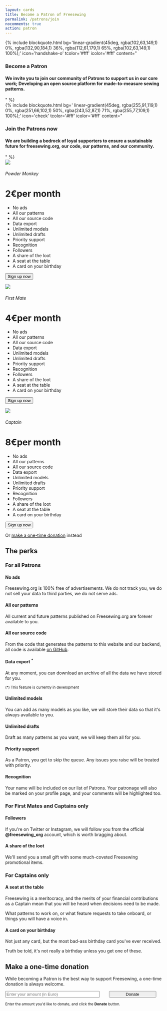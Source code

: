 ```yaml
---
layout: cards
title: Become a Patron of Freesewing
permalink: /patrons/join
nocomments: true
action: patron
---
```

<div class="container mb-5">
    <div class="row">
        <div class="col-md-6">
            {% include blockquote.html
                bg='linear-gradient(45deg, rgba(102,63,149,1) 0%, rgba(132,90,184,1) 36%, rgba(112,61,179,1) 65%, rgba(102,63,149,1) 100%);'
                icon='handshake-o'
                tcolor='#fff'
                icolor='#fff'
                content="<h3>Become a Patron</h3><h4>We invite you to join our community of Patrons to support us in our core work; Developing an open source platform for made-to-measure sewing patterns.</h4>"
            %}
        </div>
        <div class="col-md-6">
            {% include blockquote.html
                bg=' linear-gradient(45deg, rgba(255,91,119,1) 0%, rgba(251,66,102,1) 50%, rgba(243,52,87,1) 71%, rgba(255,77,109,1) 100%);'
                icon='check'
                tcolor='#fff'
                icolor='#fff'
                content="<h3>Join the Patrons now</h3><h4>We are building a bedrock of loyal supporters to ensure a sustainable future for freesewing.org, our code, our patterns, and our community.</h4>"
            %}
        </div>
    </div>
    <div class="row mb-5">
        <div class="col-md-4 mt-5">
            <div class="card patron">
                <img src="/img/patrons/medals/medal-powdermonkey.svg">
                <div class="card-block">
                    <h6>Powder Monkey</h6>
                    <h1 class="card-title display-1">2€<span class="per-month">per month</span></h1>
                    <div class="perks">
                        <ul class="text-left">
                            <li><i class="fa fa-check" aria-hidden="true"></i> No ads</li>
                            <li><i class="fa fa-check" aria-hidden="true"></i> All our patterns</li>
                            <li><i class="fa fa-check" aria-hidden="true"></i> All our source code</li>
                            <li><i class="fa fa-check" aria-hidden="true"></i> Data export</li>
                            <li><i class="fa fa-check" aria-hidden="true"></i> Unlimited models</li>
                            <li><i class="fa fa-check" aria-hidden="true"></i> Unlimited drafts</li>
                            <li><i class="fa fa-check" aria-hidden="true"></i> Priority support</li>
                            <li><i class="fa fa-check" aria-hidden="true"></i> Recognition</li>
                            <li><i class="fa fa-times" aria-hidden="true"></i> Followers</li>
                            <li><i class="fa fa-times" aria-hidden="true"></i> A share of the loot</li>
                            <li><i class="fa fa-times" aria-hidden="true"></i> A seat at the table</li>
                            <li><i class="fa fa-times" aria-hidden="true"></i> A card on your birthday</li>
                        </ul>
                    </div>
                    <form action="https://www.paypal.com/cgi-bin/webscr" method="post" target="_top" id="form-patron-monkey">
                    <input type="hidden" name="cmd" value="_xclick-subscriptions">
                    <input type="hidden" name="business" value="info@freesewing.org">
                    <input type="hidden" name="lc" value="BE">
                    <input type="hidden" name="item_name" value="Freesewing Patron - Powder Monkey">
                    <input type="hidden" name="item_number" value="patron-pm">
                    <input type="hidden" name="no_note" value="1">
                    <input type="hidden" name="no_shipping" value="2">
                    <input type="hidden" name="rm" value="1">
                    <input type="hidden" name="return" value="https://freesewing.org/patrons/thank-you">
                    <input type="hidden" name="src" value="1">
                    <input type="hidden" name="a3" value="2.00">
                    <input type="hidden" name="p3" value="1">
                    <input type="hidden" name="t3" value="M">
                    <input type="hidden" name="currency_code" value="EUR">
                    <input type="hidden" name="bn" value="PP-SubscriptionsBF:btn_subscribeCC_LG.gif:NonHosted">
                    <input type="hidden" name="image_url" value="https://data.freesewing.org/static/img/paypal-logo.png">
                    <input type="submit" name="submit" alt="Submit" value="Sign up now" class="btn btn-outline-primary poh">
                    </form>
                </div>
            </div>
        </div>
        <div class="col-md-4 mt-5">
            <div class="card patron">
                <img src="/img/patrons/medals/medal-firstmate.svg">
                <div class="card-block">
                    <h6>First Mate</h6>
                    <h1 class="card-title display-1">4€<span class="per-month">per month</span></h1>
                    <div class="perks">
                        <ul class="text-left">
                            <li><i class="fa fa-check" aria-hidden="true"></i> No ads</li>
                            <li><i class="fa fa-check" aria-hidden="true"></i> All our patterns</li>
                            <li><i class="fa fa-check" aria-hidden="true"></i> All our source code</li>
                            <li><i class="fa fa-check" aria-hidden="true"></i> Data export</li>
                            <li><i class="fa fa-check" aria-hidden="true"></i> Unlimited models</li>
                            <li><i class="fa fa-check" aria-hidden="true"></i> Unlimited drafts</li>
                            <li><i class="fa fa-check" aria-hidden="true"></i> Priority support</li>
                            <li><i class="fa fa-check" aria-hidden="true"></i> Recognition</li>
                            <li><i class="fa fa-check" aria-hidden="true"></i> Followers</li>
                            <li><i class="fa fa-check" aria-hidden="true"></i> A share of the loot</li>
                            <li><i class="fa fa-times" aria-hidden="true"></i> A seat at the table</li>
                            <li><i class="fa fa-times" aria-hidden="true"></i> A card on your birthday</li>
                        </ul>
                    </div>
                    <form action="https://www.paypal.com/cgi-bin/webscr" method="post" target="_top" id="form-patron-mate">
                    <input type="hidden" name="cmd" value="_xclick-subscriptions">
                    <input type="hidden" name="business" value="info@freesewing.org">
                    <input type="hidden" name="lc" value="BE">
                    <input type="hidden" name="item_name" value="Freesewing Patron - First Mate">
                    <input type="hidden" name="item_number" value="patron-fm">
                    <input type="hidden" name="no_note" value="1">
                    <input type="hidden" name="no_shipping" value="2">
                    <input type="hidden" name="rm" value="1">
                    <input type="hidden" name="return" value="https://freesewing.org/patrons/thank-you">
                    <input type="hidden" name="src" value="1">
                    <input type="hidden" name="a3" value="4.00">
                    <input type="hidden" name="p3" value="1">
                    <input type="hidden" name="t3" value="M">
                    <input type="hidden" name="currency_code" value="EUR">
                    <input type="hidden" name="bn" value="PP-SubscriptionsBF:btn_subscribeCC_LG.gif:NonHosted">
                    <input type="hidden" name="image_url" value="https://data.freesewing.org/static/img/paypal-logo.png">
                    <input type="submit" name="submit" alt="Submit" value="Sign up now" class="btn btn-outline-primary poh">
                    </form>
                </div>
            </div>
        </div>
        <div class="col-md-4 mt-5">
            <div class="card patron">
                <img src="/img/patrons/medals/medal-captain.svg">
                <div class="card-block">
                    <h6>Captain</h6>
                    <h1 class="card-title display-1">8€<span class="per-month">per month</span></h1>
                    <div class="perks">
                        <ul class="text-left">
                            <li><i class="fa fa-check" aria-hidden="true"></i> No ads</li>
                            <li><i class="fa fa-check" aria-hidden="true"></i> All our patterns</li>
                            <li><i class="fa fa-check" aria-hidden="true"></i> All our source code</li>
                            <li><i class="fa fa-check" aria-hidden="true"></i> Data export</li>
                            <li><i class="fa fa-check" aria-hidden="true"></i> Unlimited models</li>
                            <li><i class="fa fa-check" aria-hidden="true"></i> Unlimited drafts</li>
                            <li><i class="fa fa-check" aria-hidden="true"></i> Priority support</li>
                            <li><i class="fa fa-check" aria-hidden="true"></i> Recognition</li>
                            <li><i class="fa fa-check" aria-hidden="true"></i> Followers</li>
                            <li><i class="fa fa-check" aria-hidden="true"></i> A share of the loot</li>
                            <li><i class="fa fa-check" aria-hidden="true"></i> A seat at the table</li>
                            <li><i class="fa fa-check" aria-hidden="true"></i> A card on your birthday</li>
                        </ul>
                    </div>
                    <form action="https://www.paypal.com/cgi-bin/webscr" method="post" target="_top" id="form-patron-captain">
                    <input type="hidden" name="cmd" value="_xclick-subscriptions">
                    <input type="hidden" name="business" value="info@freesewing.org">
                    <input type="hidden" name="lc" value="BE">
                    <input type="hidden" name="item_name" value="Freesewing Patron - Captain">
                    <input type="hidden" name="item_number" value="patron-capt">
                    <input type="hidden" name="no_note" value="1">
                    <input type="hidden" name="no_shipping" value="2">
                    <input type="hidden" name="rm" value="1">
                    <input type="hidden" name="return" value="https://freesewing.org/patrons/thank-you">
                    <input type="hidden" name="src" value="1">
                    <input type="hidden" name="a3" value="8.00">
                    <input type="hidden" name="p3" value="1">
                    <input type="hidden" name="t3" value="M">
                    <input type="hidden" name="currency_code" value="EUR">
                    <input type="hidden" name="bn" value="PP-SubscriptionsBF:btn_subscribeCC_LG.gif:NonHosted">
                    <input type="hidden" name="image_url" value="https://data.freesewing.org/static/img/paypal-logo.png">
                    <input type="submit" name="submit" alt="Submit" value="Sign up now" class="btn btn-outline-primary poh">
                    </form>
                </div>
            </div>
        </div>
    </div> <!-- .row -->
    <div class="row"><div class="col"><p class="text-center">Or <a href="#donate">make a one-time donation</a> instead</p><h2>The perks</h2><h3 class="mt-5">For all Patrons</h3></div></div>
    <div class="row">
        <div class="col-md-3 col-sm-6 col-xs-12">
            <div class="card mt-3 drop-shadow bg-patron-monkey">
                <div class="card-block">
                    <h4>No ads</h4>
                    <p>Freesewing.org is 100% free of advertisements. We do not track you, we do not sell your data to third parties, we do not serve ads.</p>
                </div>
            </div>
        </div>
        <div class="col-md-3 col-sm-6 col-xs-12">
            <div class="card mt-3 drop-shadow bg-patron-monkey">
                <div class="card-block">
                    <h4>All our patterns</h4>
                    <p>All current and future patterns published on Freesewing.org are forever available to you.</p>
                </div>
            </div>
        </div>
        <div class="col-md-3 col-sm-6 col-xs-12">
            <div class="card mt-3 drop-shadow bg-patron-monkey">
                <div class="card-block">
                    <h4>All our source code</h4>
                    <p>From the code that generates the patterns to this website and our backend, all code is available <a href="https://github.com/freesewing/" target="BLANK">on GitHub</a>.</p>
                </div>
            </div>
        </div>
        <div class="col-md-3 col-sm-6 col-xs-12">
            <div class="card mt-3 drop-shadow bg-patron-monkey">
                <div class="card-block">
                    <h4>Data export <sup>*</sup></h4>
                    <p>At any moment, you can download an archive of all the data we have stored for you.</p>
                    <p><small>(*) This feature is currently in development</small></p>
                </div>
            </div>
        </div>
        <div class="col-md-3 col-sm-6 col-xs-12">
            <div class="card mt-3 drop-shadow bg-patron-monkey">
                <div class="card-block">
                    <h4>Unlimited models</h4>
                    <p>You can add as many models as you like, we will store their data so that it's always available to you.</p>
                </div>
            </div>
        </div>
        <div class="col-md-3 col-sm-6 col-xs-12">
            <div class="card mt-3 drop-shadow bg-patron-monkey">
                <div class="card-block">
                    <h4>Unlimited drafts</h4>
                    <p>Draft as many patterns as you want, we will keep them all for you.</p>
                </div>
            </div>
        </div>
        <div class="col-md-3 col-sm-6 col-xs-12">
            <div class="card mt-3 drop-shadow bg-patron-monkey">
                <div class="card-block">
                    <h4>Priority support</h4>
                    <p>As a Patron, you get to skip the queue. Any issues you raise will be treated with priority.</p>
                </div>
            </div>
        </div>
        <div class="col-md-3 col-sm-6 col-xs-12">
            <div class="card mt-3 drop-shadow bg-patron-monkey">
                <div class="card-block">
                    <h4>Recognition</h4>
                    <p>Your name will be included on our list of Patrons. Your patronage will also be marked on your profile page, and your comments will be highlighted too.</p>
                </div>
            </div>
        </div>
    </div>
    <div class="row"><div class="col"><h3 class="mt-5">For First Mates and Captains only</h3></div></div>
    <div class="row">
        <div class="col-md-6 col-sm-12">
            <div class="card mt-3 drop-shadow bg-patron-mate">
                <div class="card-block">
                    <h4>Followers</h4>
                    <p>If you're on Twitter or Instagram, we will follow you from the official <b>@freesewing_org</b> account, which is worth bragging about.</p>
                </div>
            </div>
        </div>
        <div class="col-md-6 col-sm-12">
            <div class="card mt-3 drop-shadow bg-patron-mate">
                <div class="card-block">
                    <h4>A share of the loot</h4>
                    <p>We'll send you a small gift with some much-coveted Freesewing promotional items.</p>
                </div>
            </div>
        </div>
    </div>
    <div class="row"><div class="col"><h3 class="mt-5">For Captains only</h3></div></div>
    <div class="row">
        <div class="col-md-6 col-sm-12">
            <div class="card mt-3 drop-shadow bg-patron-captain">
                <div class="card-block">
                    <h4>A seat at the table</h4>
                    <p>Freesewing is a meritocracy, and the merits of your financial contributions as a Captain mean that you will be heard when decisions need to be made.</p>
                    <p>What patterns to work on, or what feature requests to take onboard, or things you will have a voice in.</p>
                </div>
            </div>
        </div>
        <div class="col-md-6 col-sm-12">
            <div class="card mt-3 drop-shadow bg-patron-captain">
                <div class="card-block">
                    <h4>A card on your birthday</h4>
                    <p>Not just any card, but the most bad-ass birthday card you've ever received.</p>
                    <p>Truth be told, it's not really a birthday unless you get one of these.</p>
                </div>
            </div>
        </div>
    </div>
    <div class="row mt-5"><div class="col mt-5 mb-3"><h2 id="donate">Make a one-time donation</h2></div></div>
    <div class="row">
        <div class="col-md-8 col-sm-12" id="donate-form-wrapper">
            <p>While becoming a Patron is the best way to support Freesewing, a one-time donation is always welcome.</p>
            <form class="form-inline" id="form-donate-mockup">
            <input class="form-control form-control-lg" value="" placeholder="Enter your amount (in Euro)" type="number" style="width: 60%" id="amount">
            <input type="submit" class="btn btn-primary btn-lg" style="width: 30%; margin-left: 5%;" id="btn-donate" name="submit" value="Donate">
            </form>
            <p><small>Enter the amount you'd like to donate, and click the <b>Donate</b> button.</small></p>
        </div>
    </div>

<form action="https://www.paypal.com/cgi-bin/webscr" method="post" target="_top" class="hidden" id="form-donate">
<input type="hidden" name="cmd" value="_donations">
<input type="hidden" name="business" value="info@freesewing.org">
<input type="hidden" name="lc" value="BE">
<input type="hidden" name="item_name" value="Freesewing">
<input type="hidden" name="item_number" value="Donation">
<input type="hidden" name="amount" value="10.00" id="paypal-amount">
<input type="hidden" name="currency_code" value="EUR">
<input type="hidden" name="no_note" value="1">
<input type="hidden" name="no_shipping" value="1">
<input type="hidden" name="rm" value="1">
<input type="hidden" name="return" value="https://freesewing.org/patrons/thank-you-donation">
<input type="hidden" name="bn" value="PP-DonationsBF:btn_donateCC_LG.gif:NonHosted">
<input type="hidden" name="image_url" value="https://data.freesewing.org/static/img/paypal-logo.png">
<img alt="" border="0" src="https://www.paypalobjects.com/en_US/i/scr/pixel.gif" width="1" height="1">
</form>

</div>


